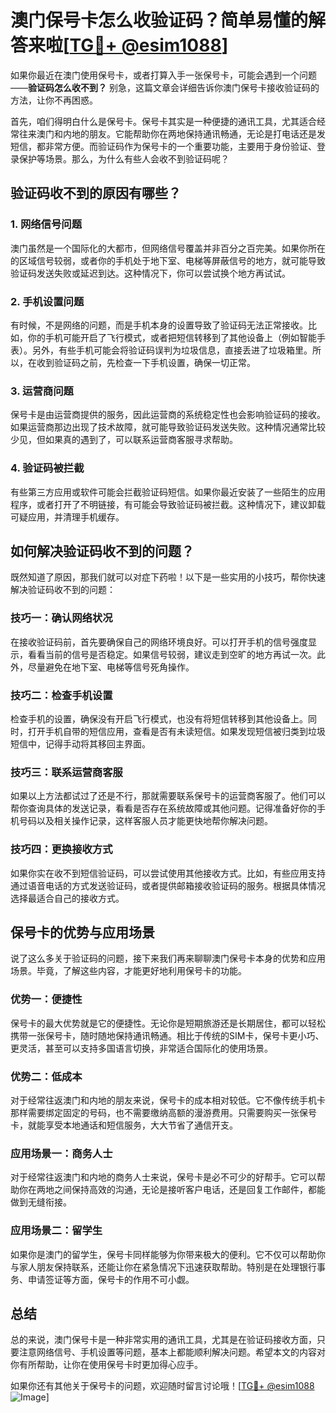 # 澳门保号卡怎么收验证码？简单易懂的解答来啦[[TG💪+ @esim1088](https://t.me/s/esim1088)]

如果你最近在澳门使用保号卡，或者打算入手一张保号卡，可能会遇到一个问题——**验证码怎么收不到？** 别急，这篇文章会详细告诉你澳门保号卡接收验证码的方法，让你不再困惑。

首先，咱们得明白什么是保号卡。保号卡其实是一种便捷的通讯工具，尤其适合经常往来澳门和内地的朋友。它能帮助你在两地保持通讯畅通，无论是打电话还是发短信，都非常方便。而验证码作为保号卡的一个重要功能，主要用于身份验证、登录保护等场景。那么，为什么有些人会收不到验证码呢？

## 验证码收不到的原因有哪些？

### 1. 网络信号问题

澳门虽然是一个国际化的大都市，但网络信号覆盖并非百分之百完美。如果你所在的区域信号较弱，或者你的手机处于地下室、电梯等屏蔽信号的地方，就可能导致验证码发送失败或延迟到达。这种情况下，你可以尝试换个地方再试试。

### 2. 手机设置问题

有时候，不是网络的问题，而是手机本身的设置导致了验证码无法正常接收。比如，你的手机可能开启了飞行模式，或者把短信转移到了其他设备上（例如智能手表）。另外，有些手机可能会将验证码误判为垃圾信息，直接丢进了垃圾箱里。所以，在收到验证码之前，先检查一下手机设置，确保一切正常。

### 3. 运营商问题

保号卡是由运营商提供的服务，因此运营商的系统稳定性也会影响验证码的接收。如果运营商那边出现了技术故障，就可能导致验证码发送失败。这种情况通常比较少见，但如果真的遇到了，可以联系运营商客服寻求帮助。

### 4. 验证码被拦截

有些第三方应用或软件可能会拦截验证码短信。如果你最近安装了一些陌生的应用程序，或者打开了不明链接，有可能会导致验证码被拦截。这种情况下，建议卸载可疑应用，并清理手机缓存。

## 如何解决验证码收不到的问题？

既然知道了原因，那我们就可以对症下药啦！以下是一些实用的小技巧，帮你快速解决验证码收不到的问题：

### 技巧一：确认网络状况

在接收验证码前，首先要确保自己的网络环境良好。可以打开手机的信号强度显示，看看当前的信号是否稳定。如果信号较弱，建议走到空旷的地方再试一次。此外，尽量避免在地下室、电梯等信号死角操作。

### 技巧二：检查手机设置

检查手机的设置，确保没有开启飞行模式，也没有将短信转移到其他设备上。同时，打开手机自带的短信应用，查看是否有未读短信。如果发现短信被归类到垃圾短信中，记得手动将其移回主界面。

### 技巧三：联系运营商客服

如果以上方法都试过了还是不行，那就需要联系保号卡的运营商客服了。他们可以帮你查询具体的发送记录，看看是否存在系统故障或其他问题。记得准备好你的手机号码以及相关操作记录，这样客服人员才能更快地帮你解决问题。

### 技巧四：更换接收方式

如果你实在收不到短信验证码，可以尝试使用其他接收方式。比如，有些应用支持通过语音电话的方式发送验证码，或者提供邮箱接收验证码的服务。根据具体情况选择最适合自己的接收方式。

## 保号卡的优势与应用场景

说了这么多关于验证码的问题，接下来我们再来聊聊澳门保号卡本身的优势和应用场景。毕竟，了解这些内容，才能更好地利用保号卡的功能。

### 优势一：便捷性

保号卡的最大优势就是它的便捷性。无论你是短期旅游还是长期居住，都可以轻松携带一张保号卡，随时随地保持通讯畅通。相比于传统的SIM卡，保号卡更小巧、更灵活，甚至可以支持多国语言切换，非常适合国际化的使用场景。

### 优势二：低成本

对于经常往返澳门和内地的朋友来说，保号卡的成本相对较低。它不像传统手机卡那样需要绑定固定的号码，也不需要缴纳高额的漫游费用。只需要购买一张保号卡，就能享受本地通话和短信服务，大大节省了通信开支。

### 应用场景一：商务人士

对于经常往返澳门和内地的商务人士来说，保号卡是必不可少的好帮手。它可以帮助你在两地之间保持高效的沟通，无论是接听客户电话，还是回复工作邮件，都能做到无缝衔接。

### 应用场景二：留学生

如果你是澳门的留学生，保号卡同样能够为你带来极大的便利。它不仅可以帮助你与家人朋友保持联系，还能让你在紧急情况下迅速获取帮助。特别是在处理银行事务、申请签证等方面，保号卡的作用不可小觑。

## 总结

总的来说，澳门保号卡是一种非常实用的通讯工具，尤其是在验证码接收方面，只要注意网络信号、手机设置等问题，基本上都能顺利解决问题。希望本文的内容对你有所帮助，让你在使用保号卡时更加得心应手。

如果你还有其他关于保号卡的问题，欢迎随时留言讨论哦！[[TG💪+ @esim1088](https://t.me/s/esim1088) ![Image](https://i.postimg.cc/4NQfJmqS/Snipaste-2025-05-13-00-14-12.png)]
